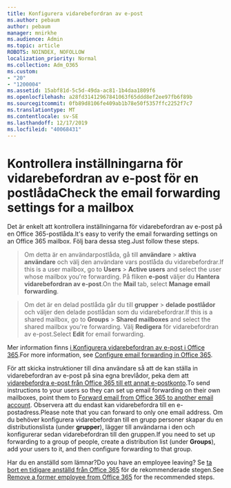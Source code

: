 ```yaml
---
title: Konfigurera vidarebefordran av e-post
ms.author: pebaum
author: pebaum
manager: mnirkhe
ms.audience: Admin
ms.topic: article
ROBOTS: NOINDEX, NOFOLLOW
localization_priority: Normal
ms.collection: Adm_O365
ms.custom:
- "20"
- "1200004"
ms.assetid: 15abf81d-5c5d-49da-ac81-1b4daa1809f6
ms.openlocfilehash: a28fd31412967841063f65ddd8ef2ee97fb6f89b
ms.sourcegitcommit: 0fb89d8106fe409ab1b78e50f5357ffc2252f7c7
ms.translationtype: MT
ms.contentlocale: sv-SE
ms.lasthandoff: 12/17/2019
ms.locfileid: "40068431"
---
```

# <a name="check-the-email-forwarding-settings-for-a-mailbox"></a><span data-ttu-id="198be-102">Kontrollera inställningarna för vidarebefordran av e-post för en postlåda</span><span class="sxs-lookup"><span data-stu-id="198be-102">Check the email forwarding settings for a mailbox</span></span>

<span data-ttu-id="198be-103">Det är enkelt att kontrollera inställningarna för vidarebefordran av e-post på en Office 365-postlåda.</span><span class="sxs-lookup"><span data-stu-id="198be-103">It's easy to verify the email forwarding settings on an Office 365 mailbox.</span></span> <span data-ttu-id="198be-104">Följ bara dessa steg.</span><span class="sxs-lookup"><span data-stu-id="198be-104">Just follow these steps.</span></span>
  
> <span data-ttu-id="198be-105">Om detta är en användarpostlåda, gå till **användare** \> **aktiva användare** och välj den användare vars postlåda du vidarebefordrar.</span><span class="sxs-lookup"><span data-stu-id="198be-105">If this is a user mailbox, go to **Users** \> **Active users** and select the user whose mailbox you're forwarding.</span></span> <span data-ttu-id="198be-106">På fliken **e-post** väljer du **Hantera vidarebefordran av e-post**.</span><span class="sxs-lookup"><span data-stu-id="198be-106">On the **Mail** tab, select **Manage email forwarding**.</span></span>

> <span data-ttu-id="198be-107">Om det är en delad postlåda går du till **grupper** \> **delade postlådor** och väljer den delade postlådan som du vidarebefordrar.</span><span class="sxs-lookup"><span data-stu-id="198be-107">If this is a shared mailbox, go to **Groups** \> **Shared mailboxes** and select the shared mailbox you're forwarding.</span></span> <span data-ttu-id="198be-108">Välj **Redigera** för vidarebefordran av e-post.</span><span class="sxs-lookup"><span data-stu-id="198be-108">Select **Edit** for email forwarding.</span></span>

<span data-ttu-id="198be-109">Mer information finns [i Konfigurera vidarebefordran av e-post i Office 365](https://docs.microsoft.com/office365/admin/email/configure-email-forwarding).</span><span class="sxs-lookup"><span data-stu-id="198be-109">For more information, see [Configure email forwarding in Office 365](https://docs.microsoft.com/office365/admin/email/configure-email-forwarding).</span></span>
  
<span data-ttu-id="198be-110">För att skicka instruktioner till dina användare så att de kan ställa in vidarebefordran av e-post på sina egna brevlådor, peka dem att [vidarebefordra e-post från Office 365 till ett annat e-postkonto](https://support.office.com/article/Forward-email-from-Office-365-to-another-email-account-1ed4ee1e-74f8-4f53-a174-86b748ff6a0e).</span><span class="sxs-lookup"><span data-stu-id="198be-110">To send instructions to your users so they can set up email forwarding on their own mailboxes, point them to [Forward email from Office 365 to another email account](https://support.office.com/article/Forward-email-from-Office-365-to-another-email-account-1ed4ee1e-74f8-4f53-a174-86b748ff6a0e).</span></span> <span data-ttu-id="198be-111">Observera att du endast kan vidarebefordra till en e-postadress.</span><span class="sxs-lookup"><span data-stu-id="198be-111">Please note that you can forward to only one email address.</span></span> <span data-ttu-id="198be-112">Om du behöver konfigurera vidarebefordran till en grupp personer skapar du en distributionslista (under **grupper**), lägger till användarna i den och konfigurerar sedan vidarebefordran till den gruppen.</span><span class="sxs-lookup"><span data-stu-id="198be-112">If you need to set up forwarding to a group of people, create a distribution list (under **Groups**), add your users to it, and then configure forwarding to that group.</span></span>
  
<span data-ttu-id="198be-113">Har du en anställd som lämnar?</span><span class="sxs-lookup"><span data-stu-id="198be-113">Do you have an employee leaving?</span></span> <span data-ttu-id="198be-114">Se [ta bort en tidigare anställd från Office 365](https://docs.microsoft.com/office365/admin/add-users/remove-former-employee) för de rekommenderade stegen.</span><span class="sxs-lookup"><span data-stu-id="198be-114">See [Remove a former employee from Office 365](https://docs.microsoft.com/office365/admin/add-users/remove-former-employee) for the recommended steps.</span></span>
